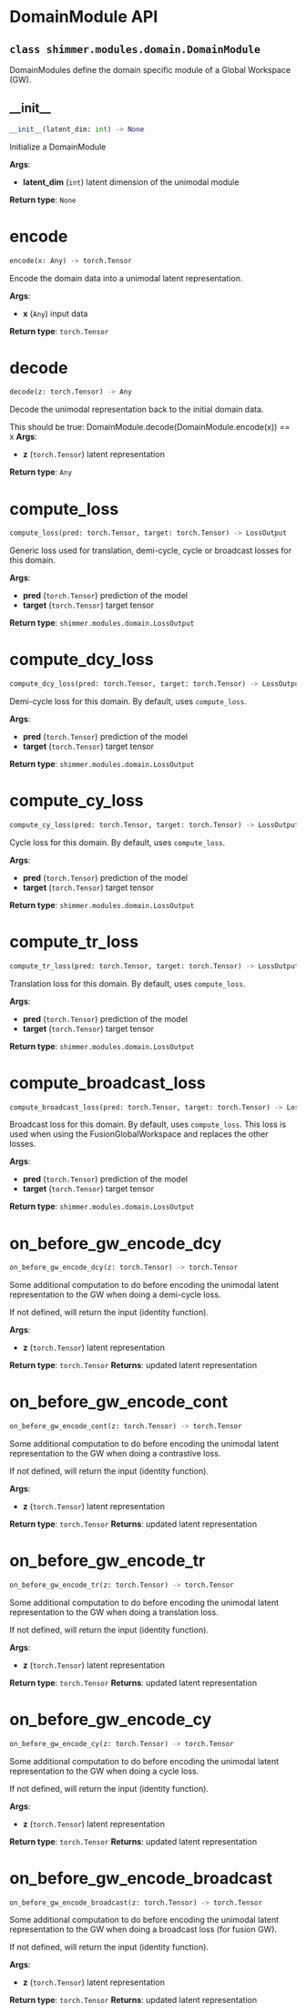 # DomainModule API

## `class shimmer.modules.domain.DomainModule`
DomainModules define the domain specific module of a Global Workspace (GW).

## \_\_init\_\_
```python
__init__(latent_dim: int) -> None
```
Initialize a DomainModule

**Args**:
- **latent\_dim** (`int`) latent dimension of the unimodal module

**Return type**: `None`

# encode
```python
encode(x: Any) -> torch.Tensor
```
Encode the domain data into a unimodal latent representation.

**Args**:

- **x** (`Any`) input data

**Return type**: `torch.Tensor`

# decode
```python
decode(z: torch.Tensor) -> Any
```
Decode the unimodal representation back to the initial domain data.

This should be true:
DomainModule.decode(DomainModule.encode(x)) == x
**Args**:

- **z** (`torch.Tensor`) latent representation

**Return type**: `Any`

# compute\_loss
```python
compute_loss(pred: torch.Tensor, target: torch.Tensor) -> LossOutput
```
Generic loss used for translation, demi-cycle, cycle or broadcast losses for this domain.

**Args**:

- **pred** (`torch.Tensor`) prediction of the model
- **target** (`torch.Tensor`) target tensor

**Return type**: `shimmer.modules.domain.LossOutput`

# compute\_dcy\_loss
```python
compute_dcy_loss(pred: torch.Tensor, target: torch.Tensor) -> LossOutput
```
Demi-cycle loss for this domain. By default, uses `compute_loss`.

**Args**:

- **pred** (`torch.Tensor`) prediction of the model
- **target** (`torch.Tensor`) target tensor

**Return type**: `shimmer.modules.domain.LossOutput`

# compute\_cy\_loss
```python
compute_cy_loss(pred: torch.Tensor, target: torch.Tensor) -> LossOutput
```
Cycle loss for this domain. By default, uses `compute_loss`.

**Args**:

- **pred** (`torch.Tensor`) prediction of the model
- **target** (`torch.Tensor`) target tensor

**Return type**: `shimmer.modules.domain.LossOutput`

# compute\_tr\_loss
```python
compute_tr_loss(pred: torch.Tensor, target: torch.Tensor) -> LossOutput
```
Translation loss for this domain. By default, uses `compute_loss`.

**Args**:

- **pred** (`torch.Tensor`) prediction of the model
- **target** (`torch.Tensor`) target tensor

**Return type**: `shimmer.modules.domain.LossOutput`

# compute\_broadcast\_loss
```python
compute_broadcast_loss(pred: torch.Tensor, target: torch.Tensor) -> LossOutput
```
Broadcast loss for this domain. By default, uses `compute_loss`.
This loss is used when using the FusionGlobalWorkspace and replaces the other
losses.

**Args**:

- **pred** (`torch.Tensor`) prediction of the model
- **target** (`torch.Tensor`) target tensor

**Return type**: `shimmer.modules.domain.LossOutput`

# on\_before\_gw\_encode\_dcy
```python
on_before_gw_encode_dcy(z: torch.Tensor) -> torch.Tensor
```
Some additional computation to do before encoding the unimodal latent representation
to the GW when doing a demi-cycle loss.

If not defined, will return the input (identity function).

**Args**:

- **z** (`torch.Tensor`) latent representation

**Return type**: `torch.Tensor`
**Returns**: updated latent representation

# on\_before\_gw\_encode\_cont
```python
on_before_gw_encode_cont(z: torch.Tensor) -> torch.Tensor
```
Some additional computation to do before encoding the unimodal latent representation
to the GW when doing a contrastive loss.

If not defined, will return the input (identity function).

**Args**:

- **z** (`torch.Tensor`) latent representation

**Return type**: `torch.Tensor`
**Returns**: updated latent representation

# on\_before\_gw\_encode\_tr
```python
on_before_gw_encode_tr(z: torch.Tensor) -> torch.Tensor
```
Some additional computation to do before encoding the unimodal latent representation
to the GW when doing a translation loss.

If not defined, will return the input (identity function).

**Args**:

- **z** (`torch.Tensor`) latent representation

**Return type**: `torch.Tensor`
**Returns**: updated latent representation

# on\_before\_gw\_encode\_cy
```python
on_before_gw_encode_cy(z: torch.Tensor) -> torch.Tensor
```
Some additional computation to do before encoding the unimodal latent representation
to the GW when doing a cycle loss.

If not defined, will return the input (identity function).

**Args**:

- **z** (`torch.Tensor`) latent representation

**Return type**: `torch.Tensor`
**Returns**: updated latent representation

# on\_before\_gw\_encode\_broadcast
```python
on_before_gw_encode_broadcast(z: torch.Tensor) -> torch.Tensor
```
Some additional computation to do before encoding the unimodal latent representation
to the GW when doing a broadcast loss (for fusion GW).

If not defined, will return the input (identity function).

**Args**:

- **z** (`torch.Tensor`) latent representation

**Return type**: `torch.Tensor`
**Returns**: updated latent representation

